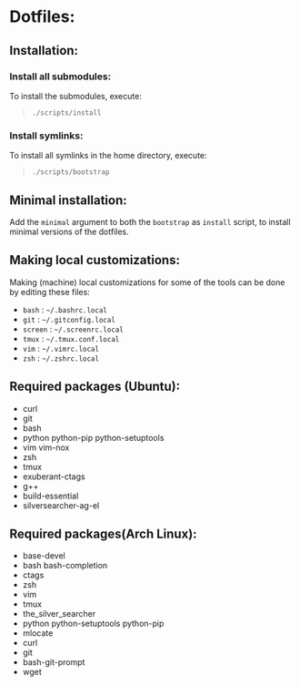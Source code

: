 Dotfiles:
=========

Installation:
-------------

### Install all submodules: ###

To install the submodules, execute:
 > `./scripts/install`

### Install symlinks: ###

To install all symlinks in the home directory, execute:
 > `./scripts/bootstrap`

Minimal installation:
---------------------

Add the `minimal` argument to both the `bootstrap` as `install` script, to install minimal versions of the dotfiles.

Making local customizations:
----------------------------

Making (machine) local customizations for some of the tools can be done by editing these files:

 * `bash` : `~/.bashrc.local`
 * `git` : `~/.gitconfig.local`
 * `screen` : `~/.screenrc.local`
 * `tmux` : `~/.tmux.conf.local`
 * `vim` : `~/.vimrc.local`
 * `zsh` : `~/.zshrc.local`

Required packages (Ubuntu):
---------------------------
 * curl
 * git
 * bash
 * python python-pip python-setuptools
 * vim vim-nox
 * zsh
 * tmux
 * exuberant-ctags
 * g++
 * build-essential
 * silversearcher-ag-el

Required packages(Arch Linux):
------------------------------
 * base-devel
 * bash bash-completion
 * ctags
 * zsh
 * vim
 * tmux
 * the_silver_searcher
 * python python-setuptools python-pip
 * mlocate
 * curl
 * git
 * bash-git-prompt
 * wget

